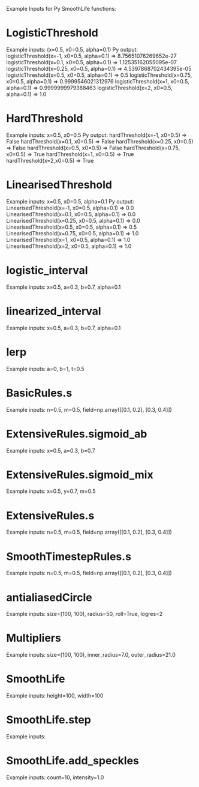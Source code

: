 Example Inputs for Py SmoothLife functions:

# LogisticThreshold
Example inputs: (x=0.5, x0=0.5, alpha=0.1)
Py output:
logisticThreshold(x=-1, x0=0.5, alpha=0.1) => 8.75651076269652e-27
logisticThreshold(x=0.1, x0=0.5, alpha=0.1) => 1.12535162055095e-07
logisticThreshold(x=0.25, x0=0.5, alpha=0.1) => 4.5397868702434395e-05
logisticThreshold(x=0.5, x0=0.5, alpha=0.1) => 0.5
logisticThreshold(x=0.75, x0=0.5, alpha=0.1) => 0.9999546021312976
logisticThreshold(x=1, x0=0.5, alpha=0.1) => 0.9999999979388463
logisticThreshold(x=2, x0=0.5, alpha=0.1) => 1.0

# HardThreshold
Example inputs: x=0.5, x0=0.5
Py output:
hardThreshold(x=-1, x0=0.5) => False
hardThreshold(x=0.1, x0=0.5) => False
hardThreshold(x=0.25, x0=0.5) => False
hardThreshold(x=0.5, x0=0.5) => False
hardThreshold(x=0.75, x0=0.5) => True
hardThreshold(x=1, x0=0.5) => True
hardThreshold(x=2,x0=0.5) => True

# LinearisedThreshold
Example inputs: x=0.5, x0=0.5, alpha=0.1
Py output:
LinearisedThreshold(x=-1, x0=0.5, alpha=0.1) => 0.0
LinearisedThreshold(x=0.1, x0=0.5, alpha=0.1) => 0.0
LinearisedThreshold(x=0.25, x0=0.5, alpha=0.1) => 0.0
LinearisedThreshold(x=0.5, x0=0.5, alpha=0.1) => 0.5
LinearisedThreshold(x=0.75, x0=0.5, alpha=0.1) => 1.0
LinearisedThreshold(x=1, x0=0.5, alpha=0.1) => 1.0
LinearisedThreshold(x=2, x0=0.5, alpha=0.1) => 1.0

# logistic_interval
Example inputs: x=0.5, a=0.3, b=0.7, alpha=0.1

# linearized_interval
Example inputs: x=0.5, a=0.3, b=0.7, alpha=0.1

# lerp
Example inputs: a=0, b=1, t=0.5

# BasicRules.s
Example inputs: n=0.5, m=0.5, field=np.array([[0.1, 0.2], [0.3, 0.4]])

# ExtensiveRules.sigmoid_ab
Example inputs: x=0.5, a=0.3, b=0.7

# ExtensiveRules.sigmoid_mix
Example inputs: x=0.5, y=0.7, m=0.5

# ExtensiveRules.s
Example inputs: n=0.5, m=0.5, field=np.array([[0.1, 0.2], [0.3, 0.4]])

# SmoothTimestepRules.s
Example inputs: n=0.5, m=0.5, field=np.array([[0.1, 0.2], [0.3, 0.4]])

# antialiasedCircle
Example inputs: size=(100, 100), radius=50, roll=True, logres=2

# Multipliers
Example inputs: size=(100, 100), inner_radius=7.0, outer_radius=21.0

# SmoothLife
Example inputs: height=100, width=100

# SmoothLife.step
Example inputs: 

# SmoothLife.add_speckles
Example inputs: count=10, intensity=1.0